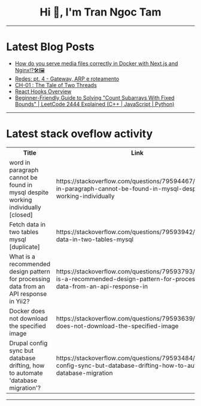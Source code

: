 <h1 align="center">Hi 👋, I'm Tran Ngoc Tam</h1>

---

# Latest Blog Posts 
<!-- BLOG-POST-LIST:START -->
- [How do you serve media files correctly in Docker with Next.js and Nginx!?🛠️🖼️](https://dev.to/amankrsahu/how-do-you-serve-media-files-correctly-in-docker-with-nextjs-and-nginx-5b35)
- [Redes: pt. 4 - Gateway, ARP e roteamento](https://dev.to/mmsfarias/redes-pt-4-gateway-arp-e-roteamento-1j57)
- [CH-01 : The Tale of Two Threads](https://dev.to/nikhil-amin/ch-01-the-tale-of-two-threads-4a31)
- [React Hooks Overview](https://dev.to/tene/react-hooks-overview-2o11)
- [Beginner-Friendly Guide to Solving &quot;Count Subarrays With Fixed Bounds&quot; | LeetCode 2444 Explained &lpar;C++ | JavaScript | Python&rpar;](https://dev.to/om_shree_0709/beginner-friendly-guide-to-solving-count-subarrays-with-fixed-bounds-leetcode-2444-explained-2f0f)
<!-- BLOG-POST-LIST:END -->

---

# Latest stack oveflow activity
<table>
  <tr><th>Title</th><th>Link</th></tr>
  <!-- STACKOVERFLOW:START --><tr><td>word in paragraph cannot be found in mysql despite working individually [closed]</td><td>https://stackoverflow.com/questions/79594467/word-in-paragraph-cannot-be-found-in-mysql-despite-working-individually</td></tr><tr><td>Fetch data in two tables mysql [duplicate]</td><td>https://stackoverflow.com/questions/79593942/fetch-data-in-two-tables-mysql</td></tr><tr><td>What is a recommended design pattern for processing data from an API response in Yii2?</td><td>https://stackoverflow.com/questions/79593793/what-is-a-recommended-design-pattern-for-processing-data-from-an-api-response-in</td></tr><tr><td>Docker does not download the specified image</td><td>https://stackoverflow.com/questions/79593639/docker-does-not-download-the-specified-image</td></tr><tr><td>Drupal config sync but database drifting, how to automate &#39;database migration&#39;?</td><td>https://stackoverflow.com/questions/79593484/drupal-config-sync-but-database-drifting-how-to-automate-database-migration</td></tr><!-- STACKOVERFLOW:END -->
</table>

---



